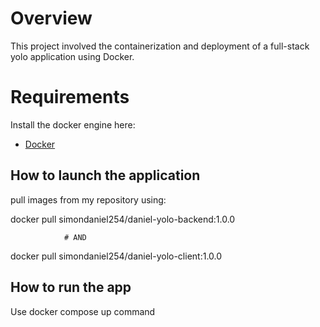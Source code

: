 # Overview
This project involved the containerization and deployment of a full-stack yolo application using Docker.


# Requirements
Install the docker engine here:
- [Docker](https://docs.docker.com/engine/install/) 

## How to launch the application 
pull images from my repository using:

docker pull simondaniel254/daniel-yolo-backend:1.0.0

                # AND

docker pull simondaniel254/daniel-yolo-client:1.0.0

## How to run the app
Use docker compose up command
